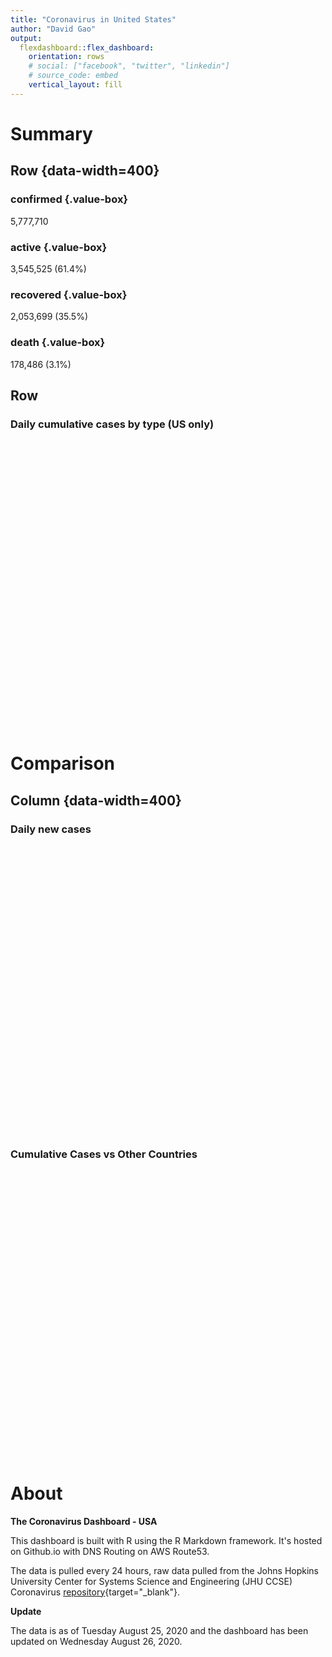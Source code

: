 ```yaml
---
title: "Coronavirus in United States"
author: "David Gao"
output: 
  flexdashboard::flex_dashboard:
    orientation: rows
    # social: ["facebook", "twitter", "linkedin"]
    # source_code: embed
    vertical_layout: fill
---
```




Summary
=======================================================================

Row {data-width=400}
-----------------------------------------------------------------------

### confirmed {.value-box}

<div class="knitr-options" data-fig-width="576" data-fig-height="460"></div>
<!--html_preserve--><span class="value-output" data-caption="Total confirmed cases" data-icon="fas fa-user-md" data-color="purple">5,777,710 </span><!--/html_preserve-->

### active {.value-box}

<div class="knitr-options" data-fig-width="576" data-fig-height="460"></div>
<!--html_preserve--><span class="value-output" data-caption="Active Cases" data-icon="fas fa-ambulance" data-color="#1f77b4">3,545,525 (61.4%)</span><!--/html_preserve-->

<!-- ### recovered {.value-box} -->

<!-- ```{r} -->

<!-- valueBox( -->
<!--   value = paste(format(sum(df$recovered), big.mark = ","), "", sep = " "), -->
<!--   caption = "Recovery cases", -->
<!--   icon = "fas fa-smile", -->
<!--   color = recovered_color -->
<!-- ) -->
<!-- ``` -->

### recovered {.value-box}

<div class="knitr-options" data-fig-width="576" data-fig-height="460"></div>
<!--html_preserve--><span class="value-output" data-caption="Recovery cases" data-icon="fas fa-smile" data-color="forestgreen">2,053,699 (35.5%)</span><!--/html_preserve-->

### death {.value-box}

<div class="knitr-options" data-fig-width="576" data-fig-height="460"></div>
<!--html_preserve--><span class="value-output" data-caption="Death cases (death rate)" data-color="red">178,486 (3.1%)</span><!--/html_preserve-->

Row
-----------------------------------------------------------------------

### **Daily cumulative cases by type** (US only)

<div class="knitr-options" data-fig-width="576" data-fig-height="460"></div>
<!--html_preserve--><div id="htmlwidget-8caf347a4e63537b9fc0" style="width:576px;height:460.8px;" class="plotly html-widget"></div>
<script type="application/json" data-for="htmlwidget-8caf347a4e63537b9fc0">{"x":{"visdat":{"d887163496e":["function () ","plotlyVisDat"]},"cur_data":"d887163496e","attrs":{"d887163496e":{"alpha_stroke":1,"sizes":[10,100],"spans":[1,20],"x":{},"y":{},"name":"Active","type":"scatter","mode":"lines+markers","line":{"color":"#1f77b4"},"marker":{"color":"#1f77b4"},"inherit":true},"d887163496e.1":{"alpha_stroke":1,"sizes":[10,100],"spans":[1,20],"x":{},"y":{},"name":"Recovered","type":"scatter","mode":"lines+markers","line":{"color":"forestgreen"},"marker":{"color":"forestgreen"},"inherit":true},"d887163496e.2":{"alpha_stroke":1,"sizes":[10,100],"spans":[1,20],"x":{},"y":{},"name":"Death","type":"scatter","mode":"lines+markers","line":{"color":"red"},"marker":{"color":"red"},"inherit":true}},"layout":{"margin":{"b":40,"l":60,"t":25,"r":10},"title":"","yaxis":{"domain":[0,1],"automargin":true,"title":"Cumulative number of cases"},"xaxis":{"domain":[0,1],"automargin":true,"title":"Date"},"legend":{"x":0.1,"y":0.9},"hovermode":"compare","showlegend":true},"source":"A","config":{"showSendToCloud":false},"data":[{"x":["2020-03-01","2020-03-02","2020-03-03","2020-03-04","2020-03-05","2020-03-06","2020-03-07","2020-03-08","2020-03-09","2020-03-10","2020-03-11","2020-03-12","2020-03-13","2020-03-14","2020-03-15","2020-03-16","2020-03-17","2020-03-18","2020-03-19","2020-03-20","2020-03-21","2020-03-22","2020-03-23","2020-03-24","2020-03-25","2020-03-26","2020-03-27","2020-03-28","2020-03-29","2020-03-30","2020-03-31","2020-04-01","2020-04-02","2020-04-03","2020-04-04","2020-04-05","2020-04-06","2020-04-07","2020-04-08","2020-04-09","2020-04-10","2020-04-11","2020-04-12","2020-04-13","2020-04-14","2020-04-15","2020-04-16","2020-04-17","2020-04-18","2020-04-19","2020-04-20","2020-04-21","2020-04-22","2020-04-23","2020-04-24","2020-04-25","2020-04-26","2020-04-27","2020-04-28","2020-04-29","2020-04-30","2020-05-01","2020-05-02","2020-05-03","2020-05-04","2020-05-05","2020-05-06","2020-05-07","2020-05-08","2020-05-09","2020-05-10","2020-05-11","2020-05-12","2020-05-13","2020-05-14","2020-05-15","2020-05-16","2020-05-17","2020-05-18","2020-05-19","2020-05-20","2020-05-21","2020-05-22","2020-05-23","2020-05-24","2020-05-25","2020-05-26","2020-05-27","2020-05-28","2020-05-29","2020-05-30","2020-05-31","2020-06-01","2020-06-02","2020-06-03","2020-06-04","2020-06-05","2020-06-06","2020-06-07","2020-06-08","2020-06-09","2020-06-10","2020-06-11","2020-06-12","2020-06-13","2020-06-14","2020-06-15","2020-06-16","2020-06-17","2020-06-18","2020-06-19","2020-06-20","2020-06-21","2020-06-22","2020-06-23","2020-06-24","2020-06-25","2020-06-26","2020-06-27","2020-06-28","2020-06-29","2020-06-30","2020-07-01","2020-07-02","2020-07-03","2020-07-04","2020-07-05","2020-07-06","2020-07-07","2020-07-08","2020-07-09","2020-07-10","2020-07-11","2020-07-12","2020-07-13","2020-07-14","2020-07-15","2020-07-16","2020-07-17","2020-07-18","2020-07-19","2020-07-20","2020-07-21","2020-07-22","2020-07-23","2020-07-24","2020-07-25","2020-07-26","2020-07-27","2020-07-28","2020-07-29","2020-07-30","2020-07-31","2020-08-01","2020-08-02","2020-08-03","2020-08-04","2020-08-05","2020-08-06","2020-08-07","2020-08-08","2020-08-09","2020-08-10","2020-08-11","2020-08-12","2020-08-13","2020-08-14","2020-08-15","2020-08-16","2020-08-17","2020-08-18","2020-08-19","2020-08-20","2020-08-21","2020-08-22","2020-08-23","2020-08-24","2020-08-25"],"y":[6,24,43,70,139,185,297,407,474,659,1052,1490,2077,2784,2870,4230,5976,8605,13751,18948,25170,32956,42858,52708,64322,81616,99050,117986,134895,152584,175966,198729,226994,256888,283768,307344,333114,359330,387046,417800,445775,471197,496182,509073,529400,551554,578070,604286,623887,643152,666667,686890,710401,739290,754551,784482,804225,820787,838569,858784,852862,875065,891201,910897,925011,944267,967041,987861,1009335,1020039,1035274,1036573,1059583,1065635,1088485,1107771,1114027,1128384,1138464,1151144,1168452,1188467,1159618,1169207,1183909,1189956,1202399,1212557,1225697,1242575,1256031,1247053,1250158,1264373,1267930,1282514,1300085,1312987,1324753,1329500,1340349,1351576,1366850,1384254,1399827,1414133,1418884,1434577,1450696,1470871,1494079,1515470,1536952,1549036,1576027,1601585,1633498,1670894,1704600,1738098,1758499,1788082,1829206,1830967,1875192,1816880,1854026,1881243,1927712,1968477,2015063,2067950,2115056,2162872,2196085,2245415,2284991,2346530,2400609,2447921,2500922,2532859,2574353,2615221,2660375,2704612,2752360,2788387,2815735,2850677,2885955,2928042,2969883,3003532,3043902,3043974,3084603,3087169,3124838,3156522,3192372,3225046,3260166,3261705,3277601,3307184,3348458,3373141,3400078,3402232,3412420,3431582,3452541,3482098,3505259,3527100,3541682,3545509],"name":"Active","type":"scatter","mode":"lines+markers","line":{"color":"#1f77b4"},"marker":{"color":"#1f77b4","line":{"color":"rgba(31,119,180,1)"}},"error_y":{"color":"rgba(31,119,180,1)"},"error_x":{"color":"rgba(31,119,180,1)"},"xaxis":"x","yaxis":"y","frame":null},{"x":["2020-03-01","2020-03-02","2020-03-03","2020-03-04","2020-03-05","2020-03-06","2020-03-07","2020-03-08","2020-03-09","2020-03-10","2020-03-11","2020-03-12","2020-03-13","2020-03-14","2020-03-15","2020-03-16","2020-03-17","2020-03-18","2020-03-19","2020-03-20","2020-03-21","2020-03-22","2020-03-23","2020-03-24","2020-03-25","2020-03-26","2020-03-27","2020-03-28","2020-03-29","2020-03-30","2020-03-31","2020-04-01","2020-04-02","2020-04-03","2020-04-04","2020-04-05","2020-04-06","2020-04-07","2020-04-08","2020-04-09","2020-04-10","2020-04-11","2020-04-12","2020-04-13","2020-04-14","2020-04-15","2020-04-16","2020-04-17","2020-04-18","2020-04-19","2020-04-20","2020-04-21","2020-04-22","2020-04-23","2020-04-24","2020-04-25","2020-04-26","2020-04-27","2020-04-28","2020-04-29","2020-04-30","2020-05-01","2020-05-02","2020-05-03","2020-05-04","2020-05-05","2020-05-06","2020-05-07","2020-05-08","2020-05-09","2020-05-10","2020-05-11","2020-05-12","2020-05-13","2020-05-14","2020-05-15","2020-05-16","2020-05-17","2020-05-18","2020-05-19","2020-05-20","2020-05-21","2020-05-22","2020-05-23","2020-05-24","2020-05-25","2020-05-26","2020-05-27","2020-05-28","2020-05-29","2020-05-30","2020-05-31","2020-06-01","2020-06-02","2020-06-03","2020-06-04","2020-06-05","2020-06-06","2020-06-07","2020-06-08","2020-06-09","2020-06-10","2020-06-11","2020-06-12","2020-06-13","2020-06-14","2020-06-15","2020-06-16","2020-06-17","2020-06-18","2020-06-19","2020-06-20","2020-06-21","2020-06-22","2020-06-23","2020-06-24","2020-06-25","2020-06-26","2020-06-27","2020-06-28","2020-06-29","2020-06-30","2020-07-01","2020-07-02","2020-07-03","2020-07-04","2020-07-05","2020-07-06","2020-07-07","2020-07-08","2020-07-09","2020-07-10","2020-07-11","2020-07-12","2020-07-13","2020-07-14","2020-07-15","2020-07-16","2020-07-17","2020-07-18","2020-07-19","2020-07-20","2020-07-21","2020-07-22","2020-07-23","2020-07-24","2020-07-25","2020-07-26","2020-07-27","2020-07-28","2020-07-29","2020-07-30","2020-07-31","2020-08-01","2020-08-02","2020-08-03","2020-08-04","2020-08-05","2020-08-06","2020-08-07","2020-08-08","2020-08-09","2020-08-10","2020-08-11","2020-08-12","2020-08-13","2020-08-14","2020-08-15","2020-08-16","2020-08-17","2020-08-18","2020-08-19","2020-08-20","2020-08-21","2020-08-22","2020-08-23","2020-08-24","2020-08-25"],"y":[0,0,0,0,0,0,0,0,0,1,1,5,5,5,5,10,10,98,114,140,169,171,171,341,354,674,862,1065,2658,5637,7017,8467,8994,9700,14645,17441,19574,21756,23552,25403,28783,31263,32981,43475,47756,52089,54696,58538,64833,70330,72322,75197,77359,80196,99072,100365,106981,111417,115929,120713,153940,164008,175375,180145,187173,189784,189903,195029,198986,212527,216162,232726,230280,243423,246407,250740,268369,272258,283171,289385,294305,298411,350128,361232,366729,379150,384895,391501,399984,406439,416454,444751,458224,463861,479251,484995,491699,500842,506360,518515,524848,533497,540285,547379,556599,561809,576327,583496,592184,599108,606708,617453,622126,640191,647541,656154,663555,670802,679301,685157,705196,720624,729987,781963,790397,894318,906756,924141,936469,953455,969104,983178,995569,1006319,1031932,1049091,1075875,1090638,1107197,1122713,1131114,1160080,1182011,1210842,1233262,1261617,1279407,1297856,1325797,1355356,1389418,1414148,1438153,1461878,1468682,1513439,1528972,1577844,1598617,1623863,1643111,1656857,1670748,1714953,1753753,1774641,1796319,1818520,1833060,1865573,1898152,1925042,1947028,1965049,1985477,1997754,2020767,2053692],"name":"Recovered","type":"scatter","mode":"lines+markers","line":{"color":"forestgreen"},"marker":{"color":"forestgreen","line":{"color":"rgba(255,127,14,1)"}},"error_y":{"color":"rgba(255,127,14,1)"},"error_x":{"color":"rgba(255,127,14,1)"},"xaxis":"x","yaxis":"y","frame":null},{"x":["2020-03-01","2020-03-02","2020-03-03","2020-03-04","2020-03-05","2020-03-06","2020-03-07","2020-03-08","2020-03-09","2020-03-10","2020-03-11","2020-03-12","2020-03-13","2020-03-14","2020-03-15","2020-03-16","2020-03-17","2020-03-18","2020-03-19","2020-03-20","2020-03-21","2020-03-22","2020-03-23","2020-03-24","2020-03-25","2020-03-26","2020-03-27","2020-03-28","2020-03-29","2020-03-30","2020-03-31","2020-04-01","2020-04-02","2020-04-03","2020-04-04","2020-04-05","2020-04-06","2020-04-07","2020-04-08","2020-04-09","2020-04-10","2020-04-11","2020-04-12","2020-04-13","2020-04-14","2020-04-15","2020-04-16","2020-04-17","2020-04-18","2020-04-19","2020-04-20","2020-04-21","2020-04-22","2020-04-23","2020-04-24","2020-04-25","2020-04-26","2020-04-27","2020-04-28","2020-04-29","2020-04-30","2020-05-01","2020-05-02","2020-05-03","2020-05-04","2020-05-05","2020-05-06","2020-05-07","2020-05-08","2020-05-09","2020-05-10","2020-05-11","2020-05-12","2020-05-13","2020-05-14","2020-05-15","2020-05-16","2020-05-17","2020-05-18","2020-05-19","2020-05-20","2020-05-21","2020-05-22","2020-05-23","2020-05-24","2020-05-25","2020-05-26","2020-05-27","2020-05-28","2020-05-29","2020-05-30","2020-05-31","2020-06-01","2020-06-02","2020-06-03","2020-06-04","2020-06-05","2020-06-06","2020-06-07","2020-06-08","2020-06-09","2020-06-10","2020-06-11","2020-06-12","2020-06-13","2020-06-14","2020-06-15","2020-06-16","2020-06-17","2020-06-18","2020-06-19","2020-06-20","2020-06-21","2020-06-22","2020-06-23","2020-06-24","2020-06-25","2020-06-26","2020-06-27","2020-06-28","2020-06-29","2020-06-30","2020-07-01","2020-07-02","2020-07-03","2020-07-04","2020-07-05","2020-07-06","2020-07-07","2020-07-08","2020-07-09","2020-07-10","2020-07-11","2020-07-12","2020-07-13","2020-07-14","2020-07-15","2020-07-16","2020-07-17","2020-07-18","2020-07-19","2020-07-20","2020-07-21","2020-07-22","2020-07-23","2020-07-24","2020-07-25","2020-07-26","2020-07-27","2020-07-28","2020-07-29","2020-07-30","2020-07-31","2020-08-01","2020-08-02","2020-08-03","2020-08-04","2020-08-05","2020-08-06","2020-08-07","2020-08-08","2020-08-09","2020-08-10","2020-08-11","2020-08-12","2020-08-13","2020-08-14","2020-08-15","2020-08-16","2020-08-17","2020-08-18","2020-08-19","2020-08-20","2020-08-21","2020-08-22","2020-08-23","2020-08-24","2020-08-25"],"y":[0,5,6,10,11,13,16,20,21,27,32,42,51,57,69,96,131,190,268,367,462,610,797,1039,1355,1777,2340,2994,3628,4462,5717,6985,8598,9935,11262,12764,14503,16882,19064,21215,23361,25485,27335,29241,31698,34307,36482,39148,41593,42869,44703,47207,49638,52107,54261,55958,57288,58755,60996,63517,65841,67732,69424,70545,71878,74196,76559,78495,80242,81730,82624,83639,85265,87028,88811,90492,91708,92466,93242,94797,96376,97610,98883,100013,100627,101150,101845,103363,104555,105726,106705,107296,108073,109116,110127,111150,112099,112786,113233,113746,114691,115609,116497,117329,118092,118400,118791,119634,120386,121096,121768,122381,122665,123052,123899,124663,125222,125834,126334,126585,126949,127684,128371,129095,129748,130019,130318,130669,131893,132743,133755,134585,135276,135727,136116,137044,138012,138965,139885,140755,141200,141714,142823,144034,145155,146278,147179,147656,148781,150149,151585,152801,154047,155158,155564,156103,157481,158853,160103,161346,162422,162937,163462,164526,166033,167109,168451,169480,170051,170496,171820,173176,174254,175369,176352,176801,177251,178485],"name":"Death","type":"scatter","mode":"lines+markers","line":{"color":"red"},"marker":{"color":"red","line":{"color":"rgba(44,160,44,1)"}},"error_y":{"color":"rgba(44,160,44,1)"},"error_x":{"color":"rgba(44,160,44,1)"},"xaxis":"x","yaxis":"y","frame":null}],"highlight":{"on":"plotly_click","persistent":false,"dynamic":false,"selectize":false,"opacityDim":0.2,"selected":{"opacity":1},"debounce":0},"shinyEvents":["plotly_hover","plotly_click","plotly_selected","plotly_relayout","plotly_brushed","plotly_brushing","plotly_clickannotation","plotly_doubleclick","plotly_deselect","plotly_afterplot","plotly_sunburstclick"],"base_url":"https://plot.ly"},"evals":[],"jsHooks":[]}</script><!--/html_preserve-->

Comparison
=======================================================================


Column {data-width=400}
-------------------------------------


### **Daily new cases**
    
<div class="knitr-options" data-fig-width="576" data-fig-height="460"></div>
<!--html_preserve--><div id="htmlwidget-7ea1468e6f3c25ec0e35" style="width:576px;height:460.8px;" class="plotly html-widget"></div>
<script type="application/json" data-for="htmlwidget-7ea1468e6f3c25ec0e35">{"x":{"visdat":{"d8847105334":["function () ","plotlyVisDat"]},"cur_data":"d8847105334","attrs":{"d8847105334":{"alpha_stroke":1,"sizes":[10,100],"spans":[1,20],"x":{},"y":{},"type":"scatter","mode":"lines+markers","name":"US","inherit":true},"d8847105334.1":{"alpha_stroke":1,"sizes":[10,100],"spans":[1,20],"x":{},"y":{},"type":"scatter","mode":"lines+markers","name":"Japan","inherit":true},"d8847105334.2":{"alpha_stroke":1,"sizes":[10,100],"spans":[1,20],"x":{},"y":{},"type":"scatter","mode":"lines+markers","name":"Canada","inherit":true},"d8847105334.3":{"alpha_stroke":1,"sizes":[10,100],"spans":[1,20],"x":{},"y":{},"type":"scatter","mode":"lines+markers","name":"Italy","inherit":true}},"layout":{"margin":{"b":10,"l":60,"t":10,"r":10,"pad":2},"title":"","legend":{"x":0.1,"y":0.9},"yaxis":{"domain":[0,1],"automargin":true,"title":"Number of new cases"},"xaxis":{"domain":[0,1],"automargin":true,"title":"Date"},"hovermode":"compare","showlegend":true},"source":"A","config":{"showSendToCloud":false},"data":[{"x":["2020-02-29","2020-03-01","2020-03-02","2020-03-03","2020-03-04","2020-03-05","2020-03-06","2020-03-07","2020-03-08","2020-03-09","2020-03-10","2020-03-11","2020-03-12","2020-03-13","2020-03-14","2020-03-15","2020-03-16","2020-03-17","2020-03-18","2020-03-19","2020-03-20","2020-03-21","2020-03-22","2020-03-23","2020-03-24","2020-03-25","2020-03-26","2020-03-27","2020-03-28","2020-03-29","2020-03-30","2020-03-31","2020-04-01","2020-04-02","2020-04-03","2020-04-04","2020-04-05","2020-04-06","2020-04-07","2020-04-08","2020-04-09","2020-04-10","2020-04-11","2020-04-12","2020-04-13","2020-04-14","2020-04-15","2020-04-16","2020-04-17","2020-04-18","2020-04-19","2020-04-20","2020-04-21","2020-04-22","2020-04-23","2020-04-24","2020-04-25","2020-04-26","2020-04-27","2020-04-28","2020-04-29","2020-04-30","2020-05-01","2020-05-02","2020-05-03","2020-05-04","2020-05-05","2020-05-06","2020-05-07","2020-05-08","2020-05-09","2020-05-10","2020-05-11","2020-05-12","2020-05-13","2020-05-14","2020-05-15","2020-05-16","2020-05-17","2020-05-18","2020-05-19","2020-05-20","2020-05-21","2020-05-22","2020-05-23","2020-05-24","2020-05-25","2020-05-26","2020-05-27","2020-05-28","2020-05-29","2020-05-30","2020-05-31","2020-06-01","2020-06-02","2020-06-03","2020-06-04","2020-06-05","2020-06-06","2020-06-07","2020-06-08","2020-06-09","2020-06-10","2020-06-11","2020-06-12","2020-06-13","2020-06-14","2020-06-15","2020-06-16","2020-06-17","2020-06-18","2020-06-19","2020-06-20","2020-06-21","2020-06-22","2020-06-23","2020-06-24","2020-06-25","2020-06-26","2020-06-27","2020-06-28","2020-06-29","2020-06-30","2020-07-01","2020-07-02","2020-07-03","2020-07-04","2020-07-05","2020-07-06","2020-07-07","2020-07-08","2020-07-09","2020-07-10","2020-07-11","2020-07-12","2020-07-13","2020-07-14","2020-07-15","2020-07-16","2020-07-17","2020-07-18","2020-07-19","2020-07-20","2020-07-21","2020-07-22","2020-07-23","2020-07-24","2020-07-25","2020-07-26","2020-07-27","2020-07-28","2020-07-29","2020-07-30","2020-07-31","2020-08-01","2020-08-02","2020-08-03","2020-08-04","2020-08-05","2020-08-06","2020-08-07","2020-08-08","2020-08-09","2020-08-10","2020-08-11","2020-08-12","2020-08-13","2020-08-14","2020-08-15","2020-08-16","2020-08-17","2020-08-18","2020-08-19","2020-08-20","2020-08-21","2020-08-22","2020-08-23","2020-08-24","2020-08-25"],"y":[8,6,23,20,31,70,48,115,114,68,192,398,452,596,713,98,1392,1781,2776,5240,5322,6346,7936,10089,10262,11943,18036,18185,19793,19136,21502,26017,25481,30405,31937,33152,27874,29642,30777,31694,34756,33501,30026,28553,25291,27065,29096,31298,32724,28341,26038,27341,25602,28104,34195,36291,32921,27689,22465,24535,27520,29629,34162,29195,25587,22475,24185,25256,27882,27178,25733,19764,18878,22190,20958,27617,25300,25101,19004,21769,20449,23807,25355,24141,21823,20813,18991,18883,18282,22815,24504,24450,19910,17355,20895,19958,21351,25224,22732,17731,17415,18127,20794,22950,25330,25556,19824,19660,23705,25559,27809,31480,32749,26439,30536,35188,34935,39873,45255,42705,39605,40804,45746,51174,54461,53312,45880,49883,44953,60021,58601,63247,67791,60188,59017,59215,67417,67328,77255,71558,63698,61847,61417,64534,70910,68695,73715,66439,54953,56414,65869,70776,68033,67092,58485,47580,45368,57540,52810,59692,58173,56174,46935,49536,46808,56203,51547,64294,47913,42048,35112,44091,47408,44023,48693,44572,34567,38045,37986],"type":"scatter","mode":"lines+markers","name":"US","marker":{"color":"rgba(31,119,180,1)","line":{"color":"rgba(31,119,180,1)"}},"error_y":{"color":"rgba(31,119,180,1)"},"error_x":{"color":"rgba(31,119,180,1)"},"line":{"color":"rgba(31,119,180,1)"},"xaxis":"x","yaxis":"y","frame":null},{"x":["2020-02-29","2020-03-01","2020-03-02","2020-03-03","2020-03-04","2020-03-05","2020-03-06","2020-03-07","2020-03-08","2020-03-09","2020-03-10","2020-03-11","2020-03-12","2020-03-13","2020-03-14","2020-03-15","2020-03-16","2020-03-17","2020-03-18","2020-03-19","2020-03-20","2020-03-21","2020-03-22","2020-03-23","2020-03-24","2020-03-25","2020-03-26","2020-03-27","2020-03-28","2020-03-29","2020-03-30","2020-03-31","2020-04-01","2020-04-02","2020-04-03","2020-04-04","2020-04-05","2020-04-06","2020-04-07","2020-04-08","2020-04-09","2020-04-10","2020-04-11","2020-04-12","2020-04-13","2020-04-14","2020-04-15","2020-04-16","2020-04-17","2020-04-18","2020-04-19","2020-04-20","2020-04-21","2020-04-22","2020-04-23","2020-04-24","2020-04-25","2020-04-26","2020-04-27","2020-04-28","2020-04-29","2020-04-30","2020-05-01","2020-05-02","2020-05-03","2020-05-04","2020-05-05","2020-05-06","2020-05-07","2020-05-08","2020-05-09","2020-05-10","2020-05-11","2020-05-12","2020-05-13","2020-05-14","2020-05-15","2020-05-16","2020-05-17","2020-05-18","2020-05-19","2020-05-20","2020-05-21","2020-05-22","2020-05-23","2020-05-24","2020-05-25","2020-05-26","2020-05-27","2020-05-28","2020-05-29","2020-05-30","2020-05-31","2020-06-01","2020-06-02","2020-06-03","2020-06-04","2020-06-05","2020-06-06","2020-06-07","2020-06-08","2020-06-09","2020-06-10","2020-06-11","2020-06-12","2020-06-13","2020-06-14","2020-06-15","2020-06-16","2020-06-17","2020-06-18","2020-06-19","2020-06-20","2020-06-21","2020-06-22","2020-06-23","2020-06-24","2020-06-25","2020-06-26","2020-06-27","2020-06-28","2020-06-29","2020-06-30","2020-07-01","2020-07-02","2020-07-03","2020-07-04","2020-07-05","2020-07-06","2020-07-07","2020-07-08","2020-07-09","2020-07-10","2020-07-11","2020-07-12","2020-07-13","2020-07-14","2020-07-15","2020-07-16","2020-07-17","2020-07-18","2020-07-19","2020-07-20","2020-07-21","2020-07-22","2020-07-23","2020-07-24","2020-07-25","2020-07-26","2020-07-27","2020-07-28","2020-07-29","2020-07-30","2020-07-31","2020-08-01","2020-08-02","2020-08-03","2020-08-04","2020-08-05","2020-08-06","2020-08-07","2020-08-08","2020-08-09","2020-08-10","2020-08-11","2020-08-12","2020-08-13","2020-08-14","2020-08-15","2020-08-16","2020-08-17","2020-08-18","2020-08-19","2020-08-20","2020-08-21","2020-08-22","2020-08-23","2020-08-24","2020-08-25"],"y":[9,14,19,20,35,32,55,46,33,28,58,55,56,37,62,31,17,50,35,40,54,37,45,40,73,97,102,114,198,179,94,254,280,283,336,371,351,234,375,535,594,636,701,522,300,504,558,563,560,590,366,344,383,396,432,385,332,219,171,284,216,208,274,303,200,168,125,101,98,87,115,69,37,87,50,98,52,54,24,33,28,34,41,23,25,41,21,30,26,70,75,43,35,36,50,30,44,47,42,39,21,51,35,41,63,43,76,70,45,46,58,70,67,55,40,59,84,92,107,92,112,110,139,223,217,130,276,207,180,207,206,356,427,386,411,284,312,735,338,594,842,500,260,757,673,978,769,801,864,594,974,1266,1762,1090,1570,1312,983,1248,1339,1481,1597,1578,1440,835,685,986,1183,1347,1233,1023,643,919,1092,1172,1049,967,742,500,730],"type":"scatter","mode":"lines+markers","name":"Japan","marker":{"color":"rgba(255,127,14,1)","line":{"color":"rgba(255,127,14,1)"}},"error_y":{"color":"rgba(255,127,14,1)"},"error_x":{"color":"rgba(255,127,14,1)"},"line":{"color":"rgba(255,127,14,1)"},"xaxis":"x","yaxis":"y","frame":null},{"x":["2020-02-29","2020-03-01","2020-03-02","2020-03-03","2020-03-04","2020-03-05","2020-03-06","2020-03-07","2020-03-08","2020-03-09","2020-03-10","2020-03-11","2020-03-12","2020-03-13","2020-03-14","2020-03-15","2020-03-16","2020-03-17","2020-03-18","2020-03-19","2020-03-20","2020-03-21","2020-03-22","2020-03-23","2020-03-24","2020-03-25","2020-03-26","2020-03-27","2020-03-28","2020-03-29","2020-03-30","2020-03-31","2020-04-01","2020-04-02","2020-04-03","2020-04-04","2020-04-05","2020-04-06","2020-04-07","2020-04-08","2020-04-09","2020-04-10","2020-04-11","2020-04-12","2020-04-13","2020-04-14","2020-04-15","2020-04-16","2020-04-17","2020-04-18","2020-04-19","2020-04-20","2020-04-21","2020-04-22","2020-04-23","2020-04-24","2020-04-25","2020-04-26","2020-04-27","2020-04-28","2020-04-29","2020-04-30","2020-05-01","2020-05-02","2020-05-03","2020-05-04","2020-05-05","2020-05-06","2020-05-07","2020-05-08","2020-05-09","2020-05-10","2020-05-11","2020-05-12","2020-05-13","2020-05-14","2020-05-15","2020-05-16","2020-05-17","2020-05-18","2020-05-19","2020-05-20","2020-05-21","2020-05-22","2020-05-23","2020-05-24","2020-05-25","2020-05-26","2020-05-27","2020-05-28","2020-05-29","2020-05-30","2020-05-31","2020-06-01","2020-06-02","2020-06-03","2020-06-04","2020-06-05","2020-06-06","2020-06-07","2020-06-08","2020-06-09","2020-06-10","2020-06-11","2020-06-12","2020-06-13","2020-06-14","2020-06-15","2020-06-16","2020-06-17","2020-06-18","2020-06-19","2020-06-20","2020-06-21","2020-06-22","2020-06-23","2020-06-24","2020-06-25","2020-06-26","2020-06-27","2020-06-28","2020-06-29","2020-06-30","2020-07-01","2020-07-02","2020-07-03","2020-07-04","2020-07-05","2020-07-06","2020-07-07","2020-07-08","2020-07-09","2020-07-10","2020-07-11","2020-07-12","2020-07-13","2020-07-14","2020-07-15","2020-07-16","2020-07-17","2020-07-18","2020-07-19","2020-07-20","2020-07-21","2020-07-22","2020-07-23","2020-07-24","2020-07-25","2020-07-26","2020-07-27","2020-07-28","2020-07-29","2020-07-30","2020-07-31","2020-08-01","2020-08-02","2020-08-03","2020-08-04","2020-08-05","2020-08-06","2020-08-07","2020-08-08","2020-08-09","2020-08-10","2020-08-11","2020-08-12","2020-08-13","2020-08-14","2020-08-15","2020-08-16","2020-08-17","2020-08-18","2020-08-19","2020-08-20","2020-08-21","2020-08-22","2020-08-23","2020-08-24","2020-08-25"],"y":[6,4,3,3,3,4,12,5,10,13,2,29,9,76,5,54,163,63,179,143,143,334,192,619,702,461,791,640,894,704,1118,1129,1033,1724,1153,541,2778,807,1309,1269,1513,1405,1257,983,1381,1355,1174,2600,2005,1542,1277,2025,1744,2261,1636,1620,1452,1662,1583,1534,1715,1592,1886,1583,2578,1453,1258,1479,1507,1473,1244,1173,1173,1155,1149,1213,1178,1247,1126,1079,1082,1082,1167,1205,1204,955,1013,971,899,987,933,772,798,809,672,681,628,678,528,703,601,462,479,439,436,448,361,359,324,404,386,437,448,316,340,349,320,376,166,249,315,637,267,191,355,319,223,209,421,208,311,322,328,166,198,636,366,343,451,415,316,293,770,535,317,608,717,355,319,682,400,486,320,604,242,245,205,686,374,354,516,245,219,686,336,314,477,425,220,179,214,866,324,217,694,241,257,777,309],"type":"scatter","mode":"lines+markers","name":"Canada","marker":{"color":"rgba(44,160,44,1)","line":{"color":"rgba(44,160,44,1)"}},"error_y":{"color":"rgba(44,160,44,1)"},"error_x":{"color":"rgba(44,160,44,1)"},"line":{"color":"rgba(44,160,44,1)"},"xaxis":"x","yaxis":"y","frame":null},{"x":["2020-02-29","2020-03-01","2020-03-02","2020-03-03","2020-03-04","2020-03-05","2020-03-06","2020-03-07","2020-03-08","2020-03-09","2020-03-10","2020-03-11","2020-03-12","2020-03-13","2020-03-14","2020-03-15","2020-03-16","2020-03-17","2020-03-18","2020-03-19","2020-03-20","2020-03-21","2020-03-22","2020-03-23","2020-03-24","2020-03-25","2020-03-26","2020-03-27","2020-03-28","2020-03-29","2020-03-30","2020-03-31","2020-04-01","2020-04-02","2020-04-03","2020-04-04","2020-04-05","2020-04-06","2020-04-07","2020-04-08","2020-04-09","2020-04-10","2020-04-11","2020-04-12","2020-04-13","2020-04-14","2020-04-15","2020-04-16","2020-04-17","2020-04-18","2020-04-19","2020-04-20","2020-04-21","2020-04-22","2020-04-23","2020-04-24","2020-04-25","2020-04-26","2020-04-27","2020-04-28","2020-04-29","2020-04-30","2020-05-01","2020-05-02","2020-05-03","2020-05-04","2020-05-05","2020-05-06","2020-05-07","2020-05-08","2020-05-09","2020-05-10","2020-05-11","2020-05-12","2020-05-13","2020-05-14","2020-05-15","2020-05-16","2020-05-17","2020-05-18","2020-05-19","2020-05-20","2020-05-21","2020-05-22","2020-05-23","2020-05-24","2020-05-25","2020-05-26","2020-05-27","2020-05-28","2020-05-29","2020-05-30","2020-05-31","2020-06-01","2020-06-02","2020-06-03","2020-06-04","2020-06-05","2020-06-06","2020-06-07","2020-06-08","2020-06-09","2020-06-10","2020-06-11","2020-06-12","2020-06-13","2020-06-14","2020-06-15","2020-06-16","2020-06-17","2020-06-18","2020-06-19","2020-06-20","2020-06-21","2020-06-22","2020-06-23","2020-06-24","2020-06-25","2020-06-26","2020-06-27","2020-06-28","2020-06-29","2020-06-30","2020-07-01","2020-07-02","2020-07-03","2020-07-04","2020-07-05","2020-07-06","2020-07-07","2020-07-08","2020-07-09","2020-07-10","2020-07-11","2020-07-12","2020-07-13","2020-07-14","2020-07-15","2020-07-16","2020-07-17","2020-07-18","2020-07-19","2020-07-20","2020-07-21","2020-07-22","2020-07-23","2020-07-24","2020-07-25","2020-07-26","2020-07-27","2020-07-28","2020-07-29","2020-07-30","2020-07-31","2020-08-01","2020-08-02","2020-08-03","2020-08-04","2020-08-05","2020-08-06","2020-08-07","2020-08-08","2020-08-09","2020-08-10","2020-08-11","2020-08-12","2020-08-13","2020-08-14","2020-08-15","2020-08-16","2020-08-17","2020-08-18","2020-08-19","2020-08-20","2020-08-21","2020-08-22","2020-08-23","2020-08-24","2020-08-25"],"y":[240,566,342,466,587,769,778,1247,1492,1797,977,2313,2651,2547,3497,3590,3233,3526,4207,5322,5986,6557,5560,4789,5249,5210,6203,5909,5974,5217,4050,4053,4782,4668,4585,4805,4316,3599,3039,3836,4204,3951,4694,4092,3153,2972,2667,3786,3493,3491,3047,2256,2729,3370,2646,3021,2357,2324,1739,2091,2086,1872,1965,1900,1389,1221,1075,1444,1401,1327,1083,802,744,1402,888,992,789,875,675,451,813,665,642,652,669,531,300,397,584,593,516,416,333,200,318,321,177,518,270,197,280,283,202,379,163,346,338,301,210,328,331,-148,264,224,221,113,577,296,255,175,174,126,142,182,201,223,235,192,208,137,193,214,276,188,234,169,114,162,230,231,249,218,190,128,280,306,252,274,254,168,202,288,382,379,295,238,159,190,384,401,552,347,463,259,412,476,522,574,629,477,320,401,642,840,947,1071,1209,953,876],"type":"scatter","mode":"lines+markers","name":"Italy","marker":{"color":"rgba(214,39,40,1)","line":{"color":"rgba(214,39,40,1)"}},"error_y":{"color":"rgba(214,39,40,1)"},"error_x":{"color":"rgba(214,39,40,1)"},"line":{"color":"rgba(214,39,40,1)"},"xaxis":"x","yaxis":"y","frame":null}],"highlight":{"on":"plotly_click","persistent":false,"dynamic":false,"selectize":false,"opacityDim":0.2,"selected":{"opacity":1},"debounce":0},"shinyEvents":["plotly_hover","plotly_click","plotly_selected","plotly_relayout","plotly_brushed","plotly_brushing","plotly_clickannotation","plotly_doubleclick","plotly_deselect","plotly_afterplot","plotly_sunburstclick"],"base_url":"https://plot.ly"},"evals":[],"jsHooks":[]}</script><!--/html_preserve-->
 
### **Cumulative Cases vs Other Countries**

<div class="knitr-options" data-fig-width="576" data-fig-height="460"></div>
<!--html_preserve--><div id="htmlwidget-84a660e39133d776de76" style="width:576px;height:460.8px;" class="plotly html-widget"></div>
<script type="application/json" data-for="htmlwidget-84a660e39133d776de76">{"x":{"visdat":{"d889d87b53":["function () ","plotlyVisDat"]},"cur_data":"d889d87b53","attrs":{"d889d87b53":{"x":{},"y":{},"marker":{"color":"#1f77b4"},"name":"Confirmed","alpha_stroke":1,"sizes":[10,100],"spans":[1,20],"type":"bar"}},"layout":{"margin":{"b":10,"l":60,"t":10,"r":10,"pad":2},"barmode":"stack","yaxis":{"domain":[0,1],"automargin":true,"title":"Total cases"},"xaxis":{"domain":[0,1],"automargin":true,"title":"","type":"category","categoryorder":"array","categoryarray":["Japan","Canada","Italy","US"]},"hovermode":"compare","showlegend":false},"source":"A","config":{"showSendToCloud":false},"data":[{"x":["Japan","Canada","Italy","US"],"y":[63888,127903,261174,5777710],"marker":{"color":"#1f77b4","line":{"color":"rgba(31,119,180,1)"}},"name":"Confirmed","type":"bar","error_y":{"color":"rgba(31,119,180,1)"},"error_x":{"color":"rgba(31,119,180,1)"},"xaxis":"x","yaxis":"y","frame":null}],"highlight":{"on":"plotly_click","persistent":false,"dynamic":false,"selectize":false,"opacityDim":0.2,"selected":{"opacity":1},"debounce":0},"shinyEvents":["plotly_hover","plotly_click","plotly_selected","plotly_relayout","plotly_brushed","plotly_brushing","plotly_clickannotation","plotly_doubleclick","plotly_deselect","plotly_afterplot","plotly_sunburstclick"],"base_url":"https://plot.ly"},"evals":[],"jsHooks":[]}</script><!--/html_preserve-->



<!-- Map -->
<!-- ======================================================================= -->

<!-- ### **World map of cases** (*use + and - icons to zoom in/out*) -->

<!-- ```{r} -->
<!-- # map tab added by Art Steinmetz -->
<!-- library(leaflet) -->
<!-- library(leafpop) -->
<!-- library(purrr) -->
<!-- cv_data_for_plot <- coronavirus %>% -->
<!--   dplyr::filter(cases > 0) %>% -->
<!--   dplyr::group_by(country, province, lat, long, type) %>% -->
<!--   dplyr::summarise(cases = sum(cases)) %>% -->
<!--   dplyr::mutate(log_cases = 2 * log(cases)) %>% -->
<!--   dplyr::ungroup() -->
<!-- cv_data_for_plot.split <- cv_data_for_plot %>% split(cv_data_for_plot$type) -->
<!-- pal <- colorFactor(c("orange", "red", "green"), domain = c("confirmed", "death", "recovered")) -->
<!-- map_object <- leaflet() %>% addProviderTiles(providers$Stamen.Toner) -->
<!-- names(cv_data_for_plot.split) %>% -->
<!--   purrr::walk(function(df) { -->
<!--     map_object <<- map_object %>% -->
<!--       addCircleMarkers( -->
<!--         data = cv_data_for_plot.split[[df]], -->
<!--         lng = ~Long, lat = ~Lat, -->
<!--         #                 label=~as.character(cases), -->
<!--         color = ~ pal(type), -->
<!--         stroke = FALSE, -->
<!--         fillOpacity = 0.8, -->
<!--         radius = ~log_cases, -->
<!--         popup = leafpop::popupTable(cv_data_for_plot.split[[df]], -->
<!--           feature.id = FALSE, -->
<!--           row.numbers = FALSE, -->
<!--           zcol = c("type", "cases", "country", "province") -->
<!--         ), -->
<!--         group = df, -->
<!--         #                 clusterOptions = markerClusterOptions(removeOutsideVisibleBounds = F), -->
<!--         labelOptions = labelOptions( -->
<!--           noHide = F, -->
<!--           direction = "auto" -->
<!--         ) -->
<!--       ) -->
<!--   }) -->

<!-- map_object %>% -->
<!--   addLayersControl( -->
<!--     overlayGroups = names(cv_data_for_plot.split), -->
<!--     options = layersControlOptions(collapsed = FALSE) -->
<!--   ) -->
<!-- ``` -->





About
=======================================================================

**The Coronavirus Dashboard - USA**

This dashboard is built with R using the R Markdown framework. It's hosted on Github.io with DNS Routing on AWS Route53.

The data is pulled every 24 hours, raw data pulled from the Johns Hopkins University Center for Systems Science and Engineering (JHU CCSE) Coronavirus [repository](https://github.com/RamiKrispin/coronavirus-csv){target="_blank"}.

**Update**

The data is as of Tuesday August 25, 2020 and the dashboard has been updated on Wednesday August 26, 2020.
